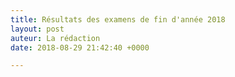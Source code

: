 ```yaml
---
title: Résultats des examens de fin d'année 2018
layout: post
auteur: La rédaction
date: 2018-08-29 21:42:40 +0000

---
```

